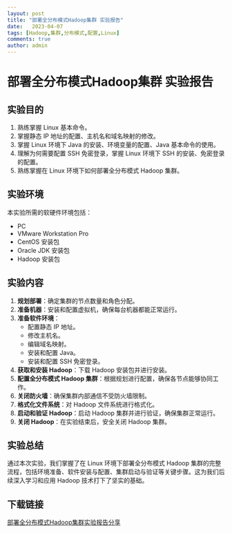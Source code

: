 ```yaml
---
layout: post
title: "部署全分布模式Hadoop集群 实验报告"
date:   2023-04-07
tags: [Hadoop,集群,分布模式,配置,Linux]
comments: true
author: admin
---
```

# 部署全分布模式Hadoop集群 实验报告

## 实验目的
1. 熟练掌握 Linux 基本命令。
2. 掌握静态 IP 地址的配置、主机名和域名映射的修改。
3. 掌握 Linux 环境下 Java 的安装、环境变量的配置、Java 基本命令的使用。
4. 理解为何需要配置 SSH 免密登录，掌握 Linux 环境下 SSH 的安装、免密登录的配置。
5. 熟练掌握在 Linux 环境下如何部署全分布模式 Hadoop 集群。

## 实验环境
本实验所需的软硬件环境包括：
- PC
- VMware Workstation Pro
- CentOS 安装包
- Oracle JDK 安装包
- Hadoop 安装包

## 实验内容
1. **规划部署**：确定集群的节点数量和角色分配。
2. **准备机器**：安装和配置虚拟机，确保每台机器都能正常运行。
3. **准备软件环境**：
   - 配置静态 IP 地址。
   - 修改主机名。
   - 编辑域名映射。
   - 安装和配置 Java。
   - 安装和配置 SSH 免密登录。
4. **获取和安装 Hadoop**：下载 Hadoop 安装包并进行安装。
5. **配置全分布模式 Hadoop 集群**：根据规划进行配置，确保各节点能够协同工作。
6. **关闭防火墙**：确保集群内部通信不受防火墙限制。
7. **格式化文件系统**：对 Hadoop 文件系统进行格式化。
8. **启动和验证 Hadoop**：启动 Hadoop 集群并进行验证，确保集群正常运行。
9. **关闭 Hadoop**：在实验结束后，安全关闭 Hadoop 集群。

## 实验总结
通过本次实验，我们掌握了在 Linux 环境下部署全分布模式 Hadoop 集群的完整流程，包括环境准备、软件安装与配置、集群启动与验证等关键步骤。这为我们后续深入学习和应用 Hadoop 技术打下了坚实的基础。

## 下载链接

[部署全分布模式Hadoop集群实验报告分享](https://pan.quark.cn/s/a01acfa480fa)